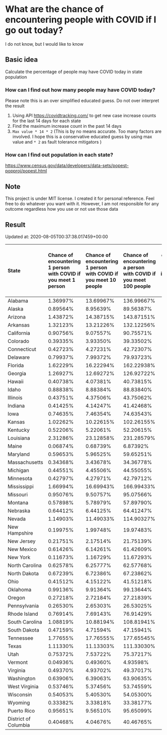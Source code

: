 # What are the chance of encountering people with COVID if I go out today?
I do not know, but I would like to know

## Basic idea
Calculate the percentage of people may have COVID today in state population

### How can I find out how many people may have COVID today?
Please note this is an over simplified educated guess. Do not over interpret the result 
1. Using API https://covidtracking.com/ to get new case increase counts for the last 14 days for each state
2. Find the maximum increase count in the past 14 days
3. `Max value * 14 * 2` (This is by no means accurate. Too many factors are involved. I hope this is a conservative educated guess by using max value and `* 2` as fault tolerance mitigators ) 

### How can I find out population in each state?
https://www.census.gov/data/developers/data-sets/popest-popproj/popest.html

## Note
This project is under MIT license. I created it for personal reference. Feel free to do whatever you want with it. However, I am not responsible for any outcome regardless how you use or not use those data 

## Result

 Updated at: 2020-08-05T00:37:38.017459+00:00

| State                | Chance of encountering 1 person with COVID if you meet 1 person   | Chance of encountering 1 person with COVID if you meet 10 people   | Chance of encountering a person with COVID if you meet 100 people   |   Max count of new case increase in the past 14 days |   Estimated people count with COVID |
|:---------------------|:------------------------------------------------------------------|:-------------------------------------------------------------------|:--------------------------------------------------------------------|-----------------------------------------------------:|------------------------------------:|
| Alabama              | 1.36997%                                                          | 13.69967%                                                          | 136.99667%                                                          |                                                 2399 |                               67172 |
| Alaska               | 0.89564%                                                          | 8.95639%                                                           | 89.56387%                                                           |                                                  234 |                                6552 |
| Arizona              | 1.43872%                                                          | 14.38715%                                                          | 143.87151%                                                          |                                                 3740 |                              104720 |
| Arkansas             | 1.32123%                                                          | 13.21226%                                                          | 132.12256%                                                          |                                                 1424 |                               39872 |
| California           | 0.90756%                                                          | 9.07557%                                                           | 90.75571%                                                           |                                                12807 |                              358596 |
| Colorado             | 0.39335%                                                          | 3.93350%                                                           | 39.33502%                                                           |                                                  809 |                               22652 |
| Connecticut          | 0.42723%                                                          | 4.27231%                                                           | 42.72307%                                                           |                                                  544 |                               15232 |
| Delaware             | 0.79937%                                                          | 7.99372%                                                           | 79.93723%                                                           |                                                  278 |                                7784 |
| Florida              | 1.62229%                                                          | 16.22294%                                                          | 162.22938%                                                          |                                                12444 |                              348432 |
| Georgia              | 1.26927%                                                          | 12.69272%                                                          | 126.92722%                                                          |                                                 4813 |                              134764 |
| Hawaii               | 0.40738%                                                          | 4.07381%                                                           | 40.73815%                                                           |                                                  206 |                                5768 |
| Idaho                | 0.88838%                                                          | 8.88384%                                                           | 88.83840%                                                           |                                                  567 |                               15876 |
| Illinois             | 0.43751%                                                          | 4.37506%                                                           | 43.75062%                                                           |                                                 1980 |                               55440 |
| Indiana              | 0.41425%                                                          | 4.14247%                                                           | 41.42468%                                                           |                                                  996 |                               27888 |
| Iowa                 | 0.74635%                                                          | 7.46354%                                                           | 74.63543%                                                           |                                                  841 |                               23548 |
| Kansas               | 1.02262%                                                          | 10.22615%                                                          | 102.26155%                                                          |                                                 1064 |                               29792 |
| Kentucky             | 0.52206%                                                          | 5.22061%                                                           | 52.20615%                                                           |                                                  833 |                               23324 |
| Louisiana            | 2.31286%                                                          | 23.12858%                                                          | 231.28579%                                                          |                                                 3840 |                              107520 |
| Maine                | 0.06874%                                                          | 0.68739%                                                           | 6.87392%                                                            |                                                   33 |                                 924 |
| Maryland             | 0.59653%                                                          | 5.96525%                                                           | 59.65251%                                                           |                                                 1288 |                               36064 |
| Massachusetts        | 0.34368%                                                          | 3.43678%                                                           | 34.36778%                                                           |                                                  846 |                               23688 |
| Michigan             | 0.44551%                                                          | 4.45506%                                                           | 44.55055%                                                           |                                                 1589 |                               44492 |
| Minnesota            | 0.42797%                                                          | 4.27971%                                                           | 42.79712%                                                           |                                                  862 |                               24136 |
| Mississippi          | 1.66994%                                                          | 16.69943%                                                          | 166.99433%                                                          |                                                 1775 |                               49700 |
| Missouri             | 0.95076%                                                          | 9.50757%                                                           | 95.07566%                                                           |                                                 2084 |                               58352 |
| Montana              | 0.57898%                                                          | 5.78979%                                                           | 57.89790%                                                           |                                                  221 |                                6188 |
| Nebraska             | 0.64412%                                                          | 6.44125%                                                           | 64.41247%                                                           |                                                  445 |                               12460 |
| Nevada               | 1.14903%                                                          | 11.49033%                                                          | 114.90327%                                                          |                                                 1264 |                               35392 |
| New Hampshire        | 0.19975%                                                          | 1.99748%                                                           | 19.97483%                                                           |                                                   97 |                                2716 |
| New Jersey           | 0.21751%                                                          | 2.17514%                                                           | 21.75139%                                                           |                                                  690 |                               19320 |
| New Mexico           | 0.61426%                                                          | 6.14261%                                                           | 61.42609%                                                           |                                                  460 |                               12880 |
| New York             | 0.11673%                                                          | 1.16729%                                                           | 11.67293%                                                           |                                                  811 |                               22708 |
| North Carolina       | 0.62578%                                                          | 6.25777%                                                           | 62.57768%                                                           |                                                 2344 |                               65632 |
| North Dakota         | 0.67239%                                                          | 6.72386%                                                           | 67.23862%                                                           |                                                  183 |                                5124 |
| Ohio                 | 0.41512%                                                          | 4.15122%                                                           | 41.51218%                                                           |                                                 1733 |                               48524 |
| Oklahoma             | 0.99136%                                                          | 9.91364%                                                           | 99.13644%                                                           |                                                 1401 |                               39228 |
| Oregon               | 0.27218%                                                          | 2.72184%                                                           | 27.21839%                                                           |                                                  410 |                               11480 |
| Pennsylvania         | 0.26530%                                                          | 2.65303%                                                           | 26.53025%                                                           |                                                 1213 |                               33964 |
| Rhode Island         | 0.76914%                                                          | 7.69143%                                                           | 76.91429%                                                           |                                                  291 |                                8148 |
| South Carolina       | 1.08819%                                                          | 10.88194%                                                          | 108.81941%                                                          |                                                 2001 |                               56028 |
| South Dakota         | 0.47159%                                                          | 4.71594%                                                           | 47.15941%                                                           |                                                  149 |                                4172 |
| Tennessee            | 1.77655%                                                          | 17.76555%                                                          | 177.65545%                                                          |                                                 4333 |                              121324 |
| Texas                | 1.11330%                                                          | 11.13303%                                                          | 111.33030%                                                          |                                                11529 |                              322812 |
| Utah                 | 0.75372%                                                          | 7.53722%                                                           | 75.37217%                                                           |                                                  863 |                               24164 |
| Vermont              | 0.04936%                                                          | 0.49360%                                                           | 4.93598%                                                            |                                                   11 |                                 308 |
| Virginia             | 0.49370%                                                          | 4.93702%                                                           | 49.37017%                                                           |                                                 1505 |                               42140 |
| Washington           | 0.63906%                                                          | 6.39063%                                                           | 63.90635%                                                           |                                                 1738 |                               48664 |
| West Virginia        | 0.53746%                                                          | 5.37456%                                                           | 53.74559%                                                           |                                                  344 |                                9632 |
| Wisconsin            | 0.54053%                                                          | 5.40530%                                                           | 54.05300%                                                           |                                                 1124 |                               31472 |
| Wyoming              | 0.33382%                                                          | 3.33818%                                                           | 33.38177%                                                           |                                                   69 |                                1932 |
| Puerto Rico          | 0.95651%                                                          | 9.56510%                                                           | 95.65099%                                                           |                                                 1091 |                               30548 |
| District of Columbia | 0.40468%                                                          | 4.04676%                                                           | 40.46765%                                                           |                                                  102 |                                2856 |